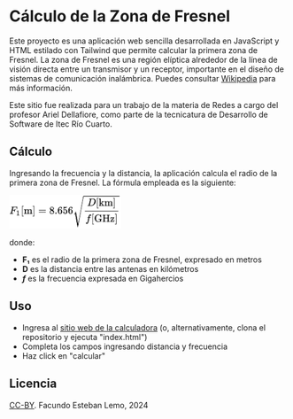 # Cálculo de la Zona de Fresnel

Este proyecto es una aplicación web sencilla desarrollada en JavaScript y HTML estilado con Tailwind que permite calcular la primera zona de Fresnel. La zona de Fresnel es una región elíptica alrededor de la línea de visión directa entre un transmisor y un receptor, importante en el diseño de sistemas de comunicación inalámbrica. Puedes consultar [Wikipedia](https://es.wikipedia.org/wiki/Zona_de_Fresnel) para más información.

Este sitio fue realizada para un trabajo de la materia de Redes a cargo del profesor Ariel Dellafiore, como parte de la tecnicatura de Desarrollo de Software de Itec Río Cuarto. 

## Cálculo

Ingresando la frecuencia y la distancia, la aplicación calcula el radio de la primera zona de Fresnel.
La fórmula empleada es la siguiente: 

<img src="fresnel_formula.png" style="height: auto; width: 40%;" >  

donde:
- **F₁** es el radio de la primera zona de Fresnel, expresado en metros
- **D** es la distancia entre las antenas en kilómetros
- ***f*** es la frecuencia expresada en Gigahercios

## Uso
- Ingresa al [sitio web de la calculadora](https://faculemo.github.io/Calculadora-de-Fresnel/) (o, alternativamente, clona el repositorio y ejecuta "index.html")
- Completa los campos ingresando distancia y frecuencia
- Haz click en "calcular"

## Licencia
[CC-BY](https://creativecommons.org/licenses/by/4.0/deed.es). 
Facundo Esteban Lemo, 2024
